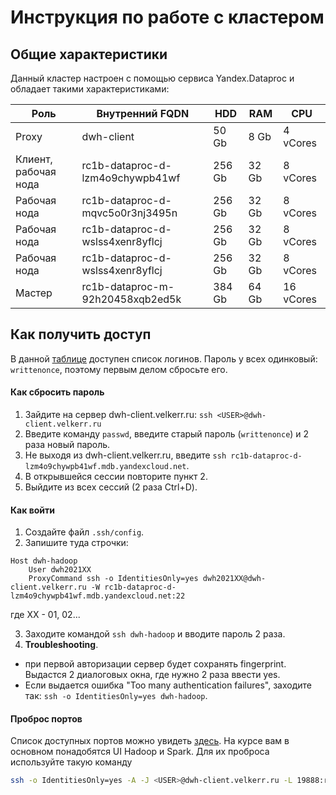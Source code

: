 # Инструкция по работе с кластером
## Общие характеристики
Данный кластер настроен с помощью сервиса Yandex.Dataproc и обладает такими характеристиками:

|Роль|Внутренний FQDN|HDD|RAM|CPU|
|--|--|--|--|--|
|Proxy|dwh-client|50 Gb|8 Gb|4 vCores|
|Клиент, рабочая нода|rc1b-dataproc-d-lzm4o9chywpb41wf|256 Gb|32 Gb|8 vCores|
|Рабочая нода|rc1b-dataproc-d-mqvc5o0r3nj3495n|256 Gb|32 Gb|8 vCores|
|Рабочая нода|rc1b-dataproc-d-wslss4xenr8yflcj|256 Gb|32 Gb|8 vCores|
|Рабочая нода|rc1b-dataproc-d-wslss4xenr8yflcj|256 Gb|32 Gb|8 vCores|
|Мастер|rc1b-dataproc-m-92h20458xqb2ed5k|384 Gb|64 Gb|16 vCores|

## Как получить доступ
В данной [таблице](https://docs.google.com/spreadsheets/d/e/2PACX-1vTh0gOlurM1Sd7ViwwCIlkSY4BupTmGJ8zj1MEXSGYdzhkqXvhAUYooUhVU9TnkMJlBJCy60TZ4y0rr/pubhtml?gid=2075869425&single=true) доступен список логинов. Пароль у всех одинковый: `writtenonce`, поэтому первым делом сбросьте его.
#### Как сбросить пароль
1. Зайдите на сервер dwh-client.velkerr.ru: `ssh <USER>@dwh-client.velkerr.ru`
2. Введите команду `passwd`, введите старый пароль (`writtenonce`) и 2 раза новый пароль.
3. Не выходя из dwh-client.velkerr.ru, введите `ssh rc1b-dataproc-d-lzm4o9chywpb41wf.mdb.yandexcloud.net`.
4. В открывшейся сессии повторите пункт 2.
5. Выйдите из всех сессий (2 раза Ctrl+D).
#### Как войти
1. Создайте файл `.ssh/config`.
2. Запишите туда строчки:
```
Host dwh-hadoop
    User dwh2021XX
    ProxyCommand ssh -o IdentitiesOnly=yes dwh2021XX@dwh-client.velkerr.ru -W rc1b-dataproc-d-lzm4o9chywpb41wf.mdb.yandexcloud.net:22
```
где XX - 01, 02...

3. Заходите командой `ssh dwh-hadoop` и вводите пароль 2 раза.
4. **Troubleshooting**. 
  - при первой авторизации сервер будет сохранять fingerprint. Выдастся 2 диалоговых окна, где нужно 2 раза ввести yes.
  - Если выдается ошибка "Too many authentication failures", заходите так: `ssh -o IdentitiesOnly=yes dwh-hadoop`.

#### Проброс портов

Список доступных портов можно увидеть [здесь](https://cloud.yandex.ru/docs/data-proc/concepts/interfaces#port-numbers). На курсе вам в основном понадобятся UI Hadoop и Spark. Для их проброса используйте такую команду
```bash
ssh -o IdentitiesOnly=yes -A -J <USER>@dwh-client.velkerr.ru -L 19888:rc1b-taproc-m-92h20458xqb2ed5k:19888 -L 18080:rc1b-dataproc-m-92h20458xqb2ed5k:18080 -L 8088:rc1b-dataproc-m-92h20458xqb2ed5k:8088 -L 8188:rc1b-dataproc-m-92h20458xqb2ed5k:8188 -L 9870:rc1b-dataproc-m-92h20458xqb2ed5k:9870 <USER>@rc1b-dataproc-d-lzm4o9chywpb41wf.mdb.yandexcloud.net
```

